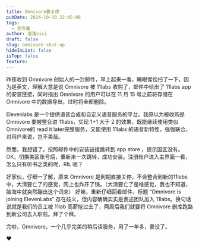 ```yaml
---
title: Omnivore要关停
pubDate: 2024-10-30 22:45:08
tags:
  - 无穷事
author: 落落vici
draft: false
slug: omnivore-shut-up
hideInList: false
isTop: false
feature:
---
```

昨夜收到 Omnivore 创始人的一封邮件，早上起来一看，睡眼惺忪扫了一下，因为是英文，理解大意是说 Omnivore 被 11labs 收购了，邮件中给出了 11labs app 的安装链接，同时指出 Omnivore 的用户可以在 11 月 15 号之前将存储在 Omnivore 中的数据导出，过时将全部删除。

Elevenlabs 是一个提供语音合成和自定义语音服务的平台。我原以为被收购是 Omnivore 要被整合进 11labs，实现 1+1 大于 2 的效果，既能继续使用类似 Omnivore的 read it later完整服务，又能使用 11labs 的语音新特性，强强联合，对用户来说，岂不美哉。

然而，我想错了。按照邮件中的安装链接跳转到 app store ，提示国区没有。OK，切换美区账号后，重新来一次跳转，成功安装。注册账户进入主界面一看，怎么只有听书之类的呢，RIL 呢？

好家伙，仔细一了解，原来 Omnivore 是到期直接关停，不会整合到新的11labs中，大清要亡了的感觉，网上也炸开了锅。（大清要亡了是啥感觉，我也不知道，脑海中就突然蹦出这个词来）
好嘛，重新仔细回看邮件，标题 “Omnivore is joining ElevenLabs” 存在歧义，但内容确确实实是表述团队加入 11labs。换句话说就是我们的员工被 11lab 高薪挖过去了，两周后我们就要将 Omnivore 删库跑路到新公司去入职啦。拜了个拜。

完啦，Omnivore，一个几乎完美的稍后读服务，用了一年多，要没了。

❤